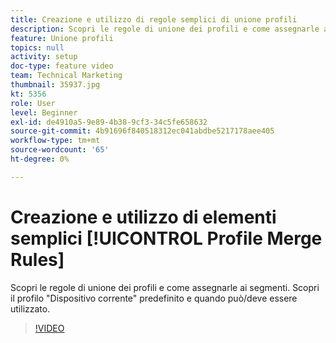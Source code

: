 ```yaml
---
title: Creazione e utilizzo di regole semplici di unione profili
description: Scopri le regole di unione dei profili e come assegnarle ai segmenti. Scopri il profilo "Dispositivo corrente" predefinito e quando può/deve essere utilizzato.
feature: Unione profili
topics: null
activity: setup
doc-type: feature video
team: Technical Marketing
thumbnail: 35937.jpg
kt: 5356
role: User
level: Beginner
exl-id: de4910a5-9e89-4b38-9cf3-34c5fe658632
source-git-commit: 4b91696f840518312ec041abdbe5217178aee405
workflow-type: tm+mt
source-wordcount: '65'
ht-degree: 0%

---
```


# Creazione e utilizzo di elementi semplici [!UICONTROL Profile Merge Rules]

Scopri le regole di unione dei profili e come assegnarle ai segmenti. Scopri il profilo &quot;Dispositivo corrente&quot; predefinito e quando può/deve essere utilizzato.

>[!VIDEO](https://video.tv.adobe.com/v/35937/?quality=12&learn=on)
